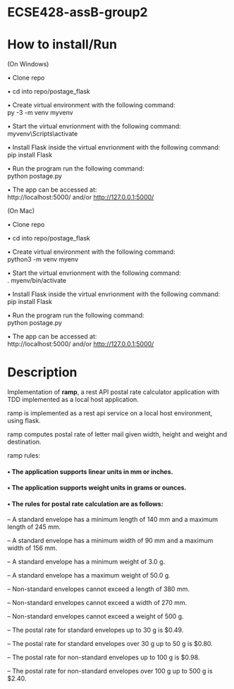 # ECSE428-assB-group2

# How to install/Run

(On Windows)

• Clone repo

• cd into repo/postage_flask

• Create virtual environment with the following command:<br />
  py -3 -m venv myvenv
  
• Start the virtual envrionment with the following command:<br />
  myvenv\Scripts\activate
  
• Install Flask inside the virtual envrionment with the following command:<br />
   pip install Flask
  
• Run the program run the following command:<br />
  python postage.py
  
• The app can be accessed at:<br />
  http://localhost:5000/ and/or http://127.0.0.1:5000/


(On Mac)

• Clone repo

• cd into repo/postage_flask

• Create virtual environment with the following command:<br />
  python3 -m venv myenv
  
• Start the virtual envrionment with the following command:<br />
  . myenv/bin/activate
  
• Install Flask inside the virtual envrionment with the following command:<br />
    pip install Flask
  
• Run the program run the following command:<br />
  python postage.py
  
• The app can be accessed at:<br />
  http://localhost:5000/ and/or http://127.0.0.1:5000/

# Description

Implementation of **ramp**, a rest API postal rate calculator application with TDD implemented as a local host application.

ramp is implemented as a rest api service on a local host environment, using flask.

ramp computes postal rate of letter mail given width, height and weight and destination.

ramp rules: 

#### • The application supports linear units in mm or inches.

#### • The application supports weight units in grams or ounces.

#### • The rules for postal rate calculation are as follows:

– A standard envelope has a minimum length of 140 mm and a maximum length of 245 mm.

– A standard envelope has a minimum width of 90 mm and a maximum width of 156 mm.

– A standard envelope has a minimum weight of 3.0 g.

– A standard envelope has a maximum weight of 50.0 g.

– Non-standard envelopes cannot exceed a length of 380 mm.

– Non-standard envelopes cannot exceed a width of 270 mm.

– Non-standard envelopes cannot exceed a weight of 500 g.

– The postal rate for standard envelopes up to 30 g is $0.49.

– The postal rate for standard envelopes over 30 g up to 50 g is $0.80.

– The postal rate for non-standard envelopes up to 100 g is $0.98.

– The postal rate for non-standard envelopes over 100 g up to 500 g is $2.40.
